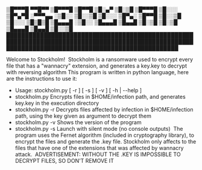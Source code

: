 
▒█▀▀▀█ ▀▀█▀▀ ▒█▀▀▀█ ▒█▀▀█ ▒█░▄▀ ▒█░▒█ ▒█▀▀▀█ ▒█░░░ ▒█▀▄▀█ 
░▀▀▀▄▄ ░▒█░░ ▒█░░▒█ ▒█░░░ ▒█▀▄░ ▒█▀▀█ ▒█░░▒█ ▒█░░░ ▒█▒█▒█ 
▒█▄▄▄█ ░▒█░░ ▒█▄▄▄█ ▒█▄▄█ ▒█░▒█ ▒█░▒█ ▒█▄▄▄█ ▒█▄▄█ ▒█░░▒█
██████████████████████████████████████████████████████████████████████████████████████████████████████████████████████████████████████████████████

Welcome to Stockholm!
​
Stockholm is a ransomware used to encrypt every file that has a "wannacry" extension, and generates a key.key to decrypt with reversing algorithm
This program is written in python language, here are the instructions to use it:
​
-   Usage: stockholm.py [ -r <key> ] [ -s ] [ -v ] [ -h | --help ]
​
-   stockholm.py            Encrypts files in $HOME/infection path, and generates key.key in the execution directory
​
-   stockholm.py -r <key>   Decrypts files affected by infection in $HOME/infection path, using the key given as argument to decrypt them
​
-   stockholm.py -v         Shows the version of the program
​
-   stockholm.py -s         Launch with silent mode (no console outputs)
​
The program uses the Fernet algorithm (included in cryptography library), to encrypt the files and generate the .key file.
Stockholm only affects to the files that have one of the extensions that was affected by wannacry attack.
​
ADVERTISEMENT: WITHOUT THE .KEY IS IMPOSSIBLE TO DECRYPT FILES, SO DON'T REMOVE IT
